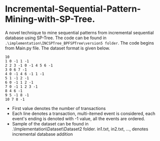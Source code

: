 # Incremental-Sequential-Pattern-Mining-with-SP-Tree.
A novel technique to mine sequential patterns from incremental sequential database using SP-Tree. The code can be found in `.\implementation\INCSPTree_BPFSPTree\version5 folder`. The code begins from Main.py file. The dataset format is given below. 

```
10
1 0 -1 1 -1
2 2 3 -1 0 -1 4 5 6 -1
3 0 6 7 -1
4 0 -1 4 6 -1 1 -1
5 1 -1 2 -1
6 0 -1 1 2 -1
7 0 -1 1 2 3 -1
8 4 6 -1
9 5 -1 8 -1
10 7 8 -1
```

- First value denotes the number of transactions
- Each line denotes a transaction, multi-itemed event is considered, each event's ending is denoted with -1 value, all the events are ordered. 
- Sample of the dataset can be found in .\Implementation\Dataset\Dataset2 folder. in1.txt, in2.txt, ..., denotes incremental database addition 
